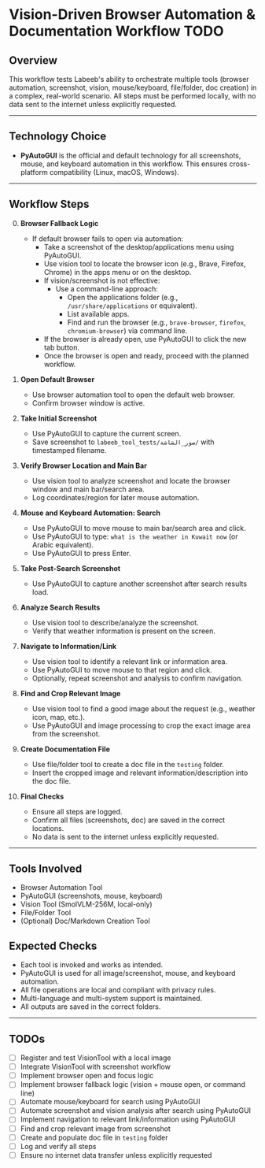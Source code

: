 # Vision-Driven Browser Automation & Documentation Workflow TODO

## Overview
This workflow tests Labeeb's ability to orchestrate multiple tools (browser automation, screenshot, vision, mouse/keyboard, file/folder, doc creation) in a complex, real-world scenario. All steps must be performed locally, with no data sent to the internet unless explicitly requested.

---

## Technology Choice
- **PyAutoGUI** is the official and default technology for all screenshots, mouse, and keyboard automation in this workflow. This ensures cross-platform compatibility (Linux, macOS, Windows).

---

## Workflow Steps

0. **Browser Fallback Logic**
   - If default browser fails to open via automation:
     - Take a screenshot of the desktop/applications menu using PyAutoGUI.
     - Use vision tool to locate the browser icon (e.g., Brave, Firefox, Chrome) in the apps menu or on the desktop.
     - If vision/screenshot is not effective:
       - Use a command-line approach:
         - Open the applications folder (e.g., `/usr/share/applications` or equivalent).
         - List available apps.
         - Find and run the browser (e.g., `brave-browser`, `firefox`, `chromium-browser`) via command line.
     - If the browser is already open, use PyAutoGUI to click the new tab button.
     - Once the browser is open and ready, proceed with the planned workflow.

1. **Open Default Browser**
   - Use browser automation tool to open the default web browser.
   - Confirm browser window is active.

2. **Take Initial Screenshot**
   - Use PyAutoGUI to capture the current screen.
   - Save screenshot to `labeeb_tool_tests/صور_الشاشة/` with timestamped filename.

3. **Verify Browser Location and Main Bar**
   - Use vision tool to analyze screenshot and locate the browser window and main bar/search area.
   - Log coordinates/region for later mouse automation.

4. **Mouse and Keyboard Automation: Search**
   - Use PyAutoGUI to move mouse to main bar/search area and click.
   - Use PyAutoGUI to type: `what is the weather in Kuwait now` (or Arabic equivalent).
   - Use PyAutoGUI to press Enter.

5. **Take Post-Search Screenshot**
   - Use PyAutoGUI to capture another screenshot after search results load.

6. **Analyze Search Results**
   - Use vision tool to describe/analyze the screenshot.
   - Verify that weather information is present on the screen.

7. **Navigate to Information/Link**
   - Use vision tool to identify a relevant link or information area.
   - Use PyAutoGUI to move mouse to that region and click.
   - Optionally, repeat screenshot and analysis to confirm navigation.

8. **Find and Crop Relevant Image**
   - Use vision tool to find a good image about the request (e.g., weather icon, map, etc.).
   - Use PyAutoGUI and image processing to crop the exact image area from the screenshot.

9. **Create Documentation File**
   - Use file/folder tool to create a doc file in the `testing` folder.
   - Insert the cropped image and relevant information/description into the doc file.

10. **Final Checks**
    - Ensure all steps are logged.
    - Confirm all files (screenshots, doc) are saved in the correct locations.
    - No data is sent to the internet unless explicitly requested.

---

## Tools Involved
- Browser Automation Tool
- PyAutoGUI (screenshots, mouse, keyboard)
- Vision Tool (SmolVLM-256M, local-only)
- File/Folder Tool
- (Optional) Doc/Markdown Creation Tool

## Expected Checks
- Each tool is invoked and works as intended.
- PyAutoGUI is used for all image/screenshot, mouse, and keyboard automation.
- All file operations are local and compliant with privacy rules.
- Multi-language and multi-system support is maintained.
- All outputs are saved in the correct folders.

---

## TODOs
- [ ] Register and test VisionTool with a local image
- [ ] Integrate VisionTool with screenshot workflow
- [ ] Implement browser open and focus logic
- [ ] Implement browser fallback logic (vision + mouse open, or command line)
- [ ] Automate mouse/keyboard for search using PyAutoGUI
- [ ] Automate screenshot and vision analysis after search using PyAutoGUI
- [ ] Implement navigation to relevant link/information using PyAutoGUI
- [ ] Find and crop relevant image from screenshot
- [ ] Create and populate doc file in `testing` folder
- [ ] Log and verify all steps
- [ ] Ensure no internet data transfer unless explicitly requested 